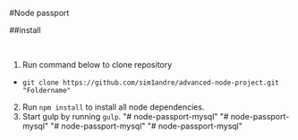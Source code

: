 #Node passport

##install

<br/>

1. Run command below to clone repository
  * `git clone https://github.com/sim1andre/advanced-node-project.git "Foldername"`
2. Run `npm install` to install all node dependencies.
3. Start gulp by running `gulp`.
"# node-passport-mysql" 
"# node-passport-mysql" 
"# node-passport-mysql" 
"# node-passport-mysql" 
